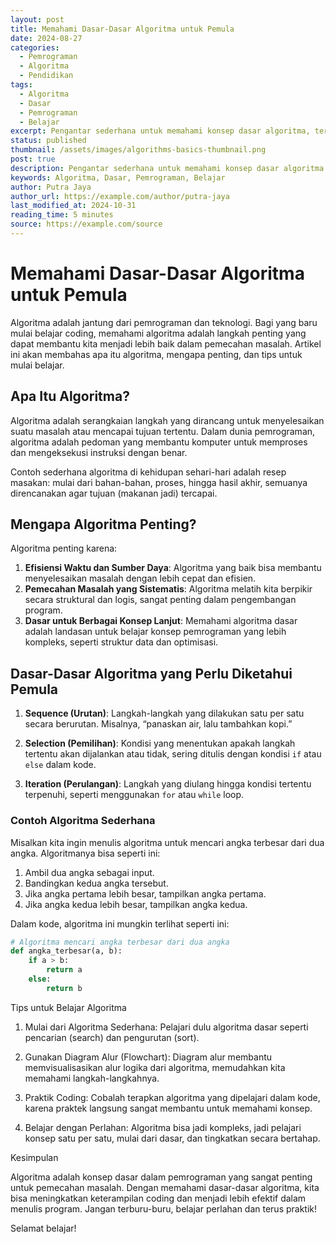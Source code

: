 ```yaml
---
layout: post
title: Memahami Dasar-Dasar Algoritma untuk Pemula
date: 2024-08-27
categories:
  - Pemrograman
  - Algoritma
  - Pendidikan
tags:
  - Algoritma
  - Dasar
  - Pemrograman
  - Belajar
excerpt: Pengantar sederhana untuk memahami konsep dasar algoritma, termasuk contoh dan tips belajar yang bermanfaat bagi pemula.
status: published
thumbnail: /assets/images/algorithms-basics-thumbnail.png
post: true
description: Pengantar sederhana untuk memahami konsep dasar algoritma.
keywords: Algoritma, Dasar, Pemrograman, Belajar
author: Putra Jaya
author_url: https://example.com/author/putra-jaya
last_modified_at: 2024-10-31
reading_time: 5 minutes
source: https://example.com/source
---
```


# Memahami Dasar-Dasar Algoritma untuk Pemula

Algoritma adalah jantung dari pemrograman dan teknologi. Bagi yang baru mulai belajar coding, memahami algoritma adalah langkah penting yang dapat membantu kita menjadi lebih baik dalam pemecahan masalah. Artikel ini akan membahas apa itu algoritma, mengapa penting, dan tips untuk mulai belajar.

## Apa Itu Algoritma?

Algoritma adalah serangkaian langkah yang dirancang untuk menyelesaikan suatu masalah atau mencapai tujuan tertentu. Dalam dunia pemrograman, algoritma adalah pedoman yang membantu komputer untuk memproses dan mengeksekusi instruksi dengan benar.

Contoh sederhana algoritma di kehidupan sehari-hari adalah resep masakan: mulai dari bahan-bahan, proses, hingga hasil akhir, semuanya direncanakan agar tujuan (makanan jadi) tercapai.

## Mengapa Algoritma Penting?

Algoritma penting karena:

1. **Efisiensi Waktu dan Sumber Daya**: Algoritma yang baik bisa membantu menyelesaikan masalah dengan lebih cepat dan efisien.
2. **Pemecahan Masalah yang Sistematis**: Algoritma melatih kita berpikir secara struktural dan logis, sangat penting dalam pengembangan program.
3. **Dasar untuk Berbagai Konsep Lanjut**: Memahami algoritma dasar adalah landasan untuk belajar konsep pemrograman yang lebih kompleks, seperti struktur data dan optimisasi.

## Dasar-Dasar Algoritma yang Perlu Diketahui Pemula

1. **Sequence (Urutan)**: Langkah-langkah yang dilakukan satu per satu secara berurutan. Misalnya, “panaskan air, lalu tambahkan kopi.”
   
2. **Selection (Pemilihan)**: Kondisi yang menentukan apakah langkah tertentu akan dijalankan atau tidak, sering ditulis dengan kondisi `if` atau `else` dalam kode.
   
3. **Iteration (Perulangan)**: Langkah yang diulang hingga kondisi tertentu terpenuhi, seperti menggunakan `for` atau `while` loop.

### Contoh Algoritma Sederhana

Misalkan kita ingin menulis algoritma untuk mencari angka terbesar dari dua angka. Algoritmanya bisa seperti ini:

1. Ambil dua angka sebagai input.
2. Bandingkan kedua angka tersebut.
3. Jika angka pertama lebih besar, tampilkan angka pertama.
4. Jika angka kedua lebih besar, tampilkan angka kedua.

Dalam kode, algoritma ini mungkin terlihat seperti ini:

```python
# Algoritma mencari angka terbesar dari dua angka
def angka_terbesar(a, b):
    if a > b:
        return a
    else:
        return b
```
Tips untuk Belajar Algoritma

1. Mulai dari Algoritma Sederhana: Pelajari dulu algoritma dasar seperti pencarian (search) dan pengurutan (sort).


2. Gunakan Diagram Alur (Flowchart): Diagram alur membantu memvisualisasikan alur logika dari algoritma, memudahkan kita memahami langkah-langkahnya.


3. Praktik Coding: Cobalah terapkan algoritma yang dipelajari dalam kode, karena praktek langsung sangat membantu untuk memahami konsep.


4. Belajar dengan Perlahan: Algoritma bisa jadi kompleks, jadi pelajari konsep satu per satu, mulai dari dasar, dan tingkatkan secara bertahap.



Kesimpulan

Algoritma adalah konsep dasar dalam pemrograman yang sangat penting untuk pemecahan masalah. Dengan memahami dasar-dasar algoritma, kita bisa meningkatkan keterampilan coding dan menjadi lebih efektif dalam menulis program. Jangan terburu-buru, belajar perlahan dan terus praktik!

Selamat belajar!